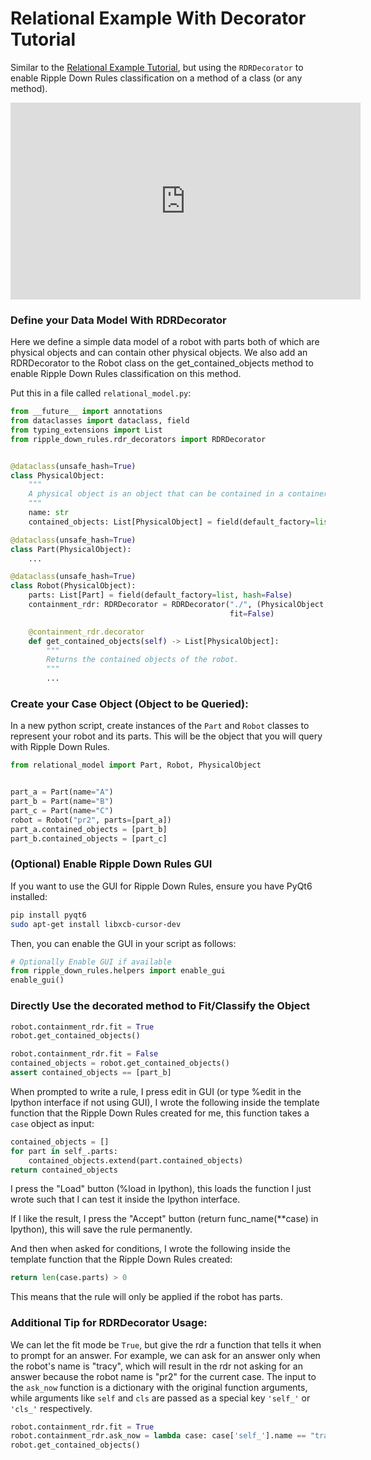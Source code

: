 # Relational Example With Decorator Tutorial

Similar to the [Relational Example Tutorial](relational_example_tutorial.md), but using the `RDRDecorator` to enable
Ripple Down Rules classification on a method of a class (or any method).

<iframe width="560" height="315" src="https://www.youtube.com/embed/iapEdQRZTKo" frameborder="0" allowfullscreen></iframe>

### Define your Data Model With RDRDecorator

Here we define a simple data model of a robot with parts both of which are physical objects and can contain other physical objects.
We also add an RDRDecorator to the Robot class on the get_contained_objects method to enable Ripple Down Rules classification on this method.

Put this in a file called `relational_model.py`:
```python
from __future__ import annotations
from dataclasses import dataclass, field
from typing_extensions import List
from ripple_down_rules.rdr_decorators import RDRDecorator


@dataclass(unsafe_hash=True)
class PhysicalObject:
    """
    A physical object is an object that can be contained in a container.
    """
    name: str
    contained_objects: List[PhysicalObject] = field(default_factory=list, hash=False)

@dataclass(unsafe_hash=True)
class Part(PhysicalObject):
    ...

@dataclass(unsafe_hash=True)
class Robot(PhysicalObject):
    parts: List[Part] = field(default_factory=list, hash=False)
    containment_rdr: RDRDecorator = RDRDecorator("./", (PhysicalObject,), False,
                                                 fit=False)

    @containment_rdr.decorator
    def get_contained_objects(self) -> List[PhysicalObject]:
        """
        Returns the contained objects of the robot.
        """
        ...
```

### Create your Case Object (Object to be Queried):
In a new python script, create instances of the `Part` and `Robot` classes to represent your robot and its parts.
This will be the object that you will query with Ripple Down Rules.
```python
from relational_model import Part, Robot, PhysicalObject


part_a = Part(name="A")
part_b = Part(name="B")
part_c = Part(name="C")
robot = Robot("pr2", parts=[part_a])
part_a.contained_objects = [part_b]
part_b.contained_objects = [part_c]
```

### (Optional) Enable Ripple Down Rules GUI

If you want to use the GUI for Ripple Down Rules, ensure you have PyQt6 installed:
```bash
pip install pyqt6
sudo apt-get install libxcb-cursor-dev
```

Then, you can enable the GUI in your script as follows:
```python
# Optionally Enable GUI if available
from ripple_down_rules.helpers import enable_gui
enable_gui()
```

### Directly Use the decorated method to Fit/Classify the Object
```python
robot.containment_rdr.fit = True
robot.get_contained_objects()

robot.containment_rdr.fit = False
contained_objects = robot.get_contained_objects()
assert contained_objects == [part_b]
```

When prompted to write a rule, I press edit in GUI (or type %edit in the Ipython interface if not using GUI),
I wrote the following inside the template function that the Ripple Down Rules created for me, this function takes a
`case` object as input:

```python
contained_objects = []
for part in self_.parts:
    contained_objects.extend(part.contained_objects)
return contained_objects
```

I press the "Load" button (%load in Ipython), this loads the function I just wrote such that I can test it inside the
Ipython interface.

If I like the result, I press the "Accept" button (return func_name(**case) in Ipython), this will save the rule
permanently.

And then when asked for conditions, I wrote the following inside the template function that the Ripple Down Rules
created:

```python
return len(case.parts) > 0
```

This means that the rule will only be applied if the robot has parts.

### Additional Tip for RDRDecorator Usage:
We can let the fit mode be `True`, but give the rdr a function that tells it when to prompt for an answer.
For example, we can ask for an answer only when the robot's name is "tracy", which will result in the rdr not asking 
for an answer because the robot name is "pr2" for the current case.
The input to the `ask_now` function is a dictionary with the original function arguments, while arguments like
`self` and `cls` are passed as a special key `'self_'` or `'cls_'` respectively.
```python
robot.containment_rdr.fit = True
robot.containment_rdr.ask_now = lambda case: case['self_'].name == "tracy"
robot.get_contained_objects()
```